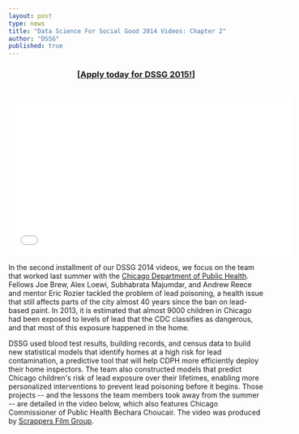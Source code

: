 ```yaml
---
layout: post
type: news
title: "Data Science For Social Good 2014 Videos: Chapter 2"
author: "DSSG"
published: true
---
```


<h3><center>[<a href="http://dssg.uchicago.edu/faq/">Apply today for DSSG 2015!</a>]</center></h3>

<br />

<iframe width="560" height="315" src="//www.youtube.com/embed/Fc4IHhJSV3I?rel=0" frameborder="0" allowfullscreen></iframe>

<p />

In the second installment of our DSSG 2014 videos, we focus on the team that worked last summer with the <a href="http://www.cityofchicago.org/city/en/depts/cdph.html">Chicago Department of Public Health</a>. Fellows Joe Brew, Alex Loewi, Subhabrata Majumdar, and Andrew Reece and mentor Eric Rozier tackled the problem of lead poisoning, a health issue that still affects parts of the city almost 40 years since the ban on lead-based paint. In 2013, it is estimated that almost 9000 children in Chicago had been exposed to levels of lead that the CDC classifies as dangerous, and that most of this exposure happened in the home.

DSSG used blood test results, building records, and census data to build new statistical models that identify homes at a high risk for lead contamination, a predictive tool that will help CDPH more efficiently deploy their home inspectors. The team also constructed models that predict Chicago children's risk of lead exposure over their lifetimes, enabling more personalized interventions to prevent lead poisoning before it begins. Those projects -- and the lessons the team members took away from the summer -- are detailed in the video below, which also features Chicago Commissioner of Public Health Bechara Choucair. The video was produced by <a href="http://www.scrappersfilmgroup.com/">Scrappers Film Group</a>.
